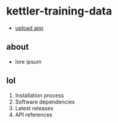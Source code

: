 # kettler-training-data

- [upload app](https://kettlerfileuploader.azurewebsites.net/)

## about

- lore ipsum

## lol

1. Installation process
2. Software dependencies
3. Latest releases
4. API references

